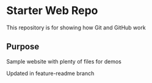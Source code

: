# Starter Web Repo

This repository is for showing how Git and GitHub work

## Purpose

Sample website with plenty of files for demos

Updated in feature-readme branch